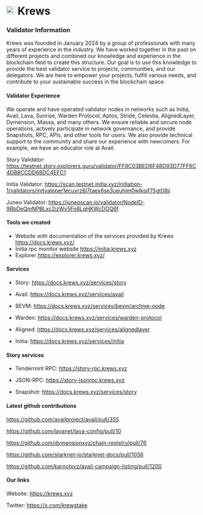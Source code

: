 # <img src="https://krews.xyz/assets/img/logo.svg" width="23" height="23"> Krews

### Validator Information
Krews was founded in January 2024 by a group of professionals with many years of experience in the industry. We have worked together in the past on different projects and combined our knowledge and experience in the blockchain field to create this structure. Our goal is to use this knowledge to provide the best validator service to projects, communities, and our delegators. We are here to empower your projects, fulfill various needs, and contribute to your sustainable success in the blockchain space.
#### Validator Experience
We operate and have operated validator nodes in networks such as Initia, Avail, Lava, Sunrise, Warden Protocol, Aptos, Stride, Celestia, AlignedLayer, Dymension, Massa, and many others. We ensure reliable and secure node operations, actively participate in network governance, and provide Snapshots, RPC, APIs, and other tools for users. We also provide technical support to the community and share our experience with newcomers. For example, we have an educator role at Avail.

Story Validator: https://testnet.story.explorers.guru/validator/FF9C03BED6F4BD93D77FF6C4DB8CCDD68DC4EFC1

Initia Validator: https://scan.testnet.initia.xyz/initiation-1/validators/initvaloper1ecuyrz6l7taex6se3ueuhjm0wlkpjf75gt08jj

Juneo Validator: https://juneoscan.io/validator/NodeID-9RbDeQmNPBLxc2izWy5Fn8LqHKWcDGQ6f

#### Tools we created
- Website with documentation of the services provided by Krews https://docs.krews.xyz/
- Initia rpc monitor website https://initia.krews.xyz
- Explorer https://explorer.krews.xyz/

#### Services
- Story: https://docs.krews.xyz/services/story

- Avail: https://docs.krews.xyz/services/avail

- BEVM: https://docs.krews.xyz/services/bevm/archive-node

- Warden: https://docs.krews.xyz/services/warden-protocol

- Aligned: https://docs.krews.xyz/services/alignedlayer

- Initia: https://docs.krews.xyz/services/initia

#### Story services

- Tendermint RPC: https://story-rpc.krews.xyz

- JSON-RPC: https://story-jsonrpc.krews.xyz

- Snapshot: https://docs.krews.xyz/services/story

#### Latest github contributions
https://github.com/availproject/avail/pull/355

https://github.com/lavanet/lava-config/pull/10

https://github.com/dymensionxyz/chain-registry/pull/76

https://github.com/starknet-io/starknet-docs/pull/1056

https://github.com/karnotxyz/avail-campaign-listing/pull/1200
 
#### Our links
Website: https://krews.xyz

Twitter: https://x.com/krewstake


